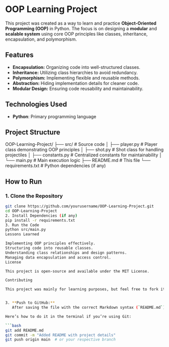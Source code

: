 # OOP Learning Project

This project was created as a way to learn and practice **Object-Oriented Programming (OOP)** in Python. The focus is on designing a **modular** and **scalable system** using core OOP principles like classes, inheritance, encapsulation, and polymorphism.

## Features

- **Encapsulation:** Organizing code into well-structured classes.
- **Inheritance:** Utilizing class hierarchies to avoid redundancy.
- **Polymorphism:** Implementing flexible and reusable methods.
- **Abstraction:** Hiding implementation details for cleaner code.
- **Modular Design:** Ensuring code reusability and maintainability.

## Technologies Used

- **Python**: Primary programming language

## Project Structure
OOP-Learning-Project/
├── src/                # Source code
│   ├── player.py       # Player class demonstrating OOP principles
│   ├── shot.py         # Shot class for handling projectiles
│   ├── constants.py    # Centralized constants for maintainability
│   └── main.py         # Main execution logic
├── README.md           # This file
└── requirements.txt    # Python dependencies (if any)

## How to Run

### 1. Clone the Repository
```bash
git clone https://github.com/yourusername/OOP-Learning-Project.git
cd OOP-Learning-Project
2. Install Dependencies (if any)
pip install -r requirements.txt
3. Run the Code
python src/main.py
Lessons Learned

Implementing OOP principles effectively.
Structuring code into reusable classes.
Understanding class relationships and design patterns.
Managing data encapsulation and access control.
License

This project is open-source and available under the MIT License.

Contributing

This project was mainly for learning purposes, but feel free to fork it, suggest improvements, or even add new features!


3. **Push to GitHub:**
   After saving the file with the correct Markdown syntax (`README.md`), use your version control system (e.g., Git) to push it to GitHub.

Here’s how to do it in the terminal if you’re using Git:

```bash
git add README.md
git commit -m "Added README with project details"
git push origin main  # or your respective branch